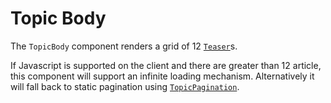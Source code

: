 # Topic Body

The `TopicBody` component renders a grid of 12 [`Teaser`](/styleguide/components/teaser)s.

If Javascript is supported on the client and there are greater than 12 article, this component will support an infinite loading mechanism. Alternatively it will fall back to static pagination using [`TopicPagination`](/styleguide/components/topic-pagination).
